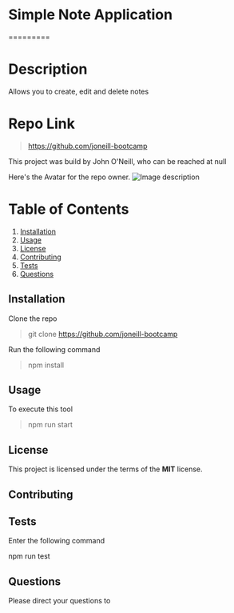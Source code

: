 
# Simple Note Application
=========

# Description
Allows you to create, edit and delete notes

# Repo Link
>https://github.com/joneill-bootcamp

This project was build by John O'Neill, who can be reached at null

Here's the Avatar for the repo owner.
![Image description](https://avatars0.githubusercontent.com/u/59762660?v=4)

# Table of Contents
1. [Installation](##Installation)
2. [Usage](##Usage)
3. [License](##License)
4. [Contributing](##Contributing)
5. [Tests](##Tests)
6. [Questions](##Questions)

## Installation

Clone the repo 
> git clone https://github.com/joneill-bootcamp

Run the following command
> npm install 

## Usage

To execute this tool
> npm run start

## License

This project is licensed under the terms of the **MIT** license.

## Contributing

## Tests

Enter the following command 

npm run test

## Questions

Please direct your questions to 



